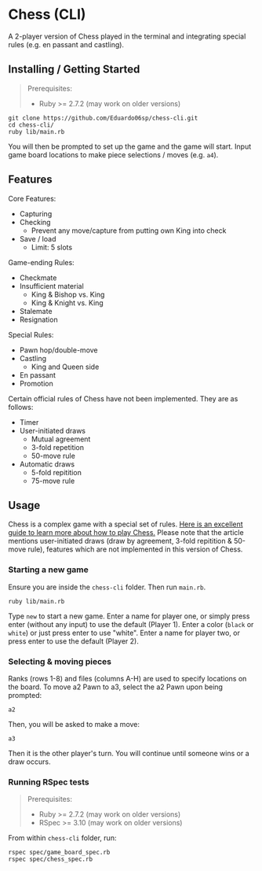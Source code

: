 # Chess (CLI)
A 2-player version of Chess played in the terminal and integrating special rules (e.g. en passant and castling).

## Installing / Getting Started
> Prerequisites:
>
> * Ruby >= 2.7.2 (may work on older versions)

```console
git clone https://github.com/Eduardo06sp/chess-cli.git
cd chess-cli/
ruby lib/main.rb
```

You will then be prompted to set up the game and the game will start.
Input game board locations to make piece selections / moves (e.g. `a4`).

## Features
Core Features:
* Capturing
* Checking
  * Prevent any move/capture from putting own King into check
* Save / load
  * Limit: 5 slots

Game-ending Rules:
* Checkmate
* Insufficient material
  * King & Bishop vs. King
  * King & Knight vs. King
* Stalemate
* Resignation

Special Rules:
* Pawn hop/double-move
* Castling
  * King and Queen side
* En passant
* Promotion

Certain official rules of Chess have not been implemented.
They are as follows:
* Timer
* User-initiated draws
  * Mutual agreement
  * 3-fold repetition
  * 50-move rule
* Automatic draws
  * 5-fold repitition
  * 75-move rule

## Usage
Chess is a complex game with a special set of rules.
[Here is an excellent guide to learn more about how to play Chess.](https://www.chess.com/learn-how-to-play-chess) Please note that the article mentions user-initiated draws (draw by agreement, 3-fold repitition & 50-move rule), features which are not implemented in this version of Chess.

### Starting a new game
Ensure you are inside the `chess-cli` folder.
Then run `main.rb`.
```console
ruby lib/main.rb
```

Type `new` to start a new game.
Enter a name for player one, or simply press enter (without any input) to use the default (Player 1).
Enter a color (`black` or `white`) or just press enter to use "white".
Enter a name for player two, or press enter to use the default (Player 2).

### Selecting & moving pieces
Ranks (rows 1-8) and files (columns A-H) are used to specify locations on the board.
To move a2 Pawn to a3, select the a2 Pawn upon being prompted:
```console
a2
```

Then, you will be asked to make a move:
```console
a3
```

Then it is the other player's turn. You will continue until someone wins or a draw occurs.

### Running RSpec tests
> Prerequisites:
>
> * Ruby >= 2.7.2 (may work on older versions)
> * RSpec >= 3.10 (may work on older versions)

From within `chess-cli` folder, run:
```console
rspec spec/game_board_spec.rb
rspec spec/chess_spec.rb
```
